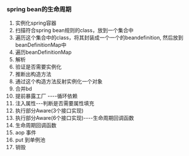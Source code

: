 ### spring bean的生命周期

1. 实例化spring容器
2. 扫描符合spring bean规则的class，放到一个集合中
3. 遍历这个集合中的class，将其封装成一个一个的beandefinition, 然后放到beanDefinitionMap中
4. 遍历beanDefinitionMap
5. 解析 
6. 验证是否需要实例化
7. 推断出构造方法
8. 通过这个构造方法反射实例化一个对象 
9. 合并bd
10. 提前暴露工厂 ----循环依赖
11. 注入属性---判断是否需要属性填充
12. 执行部分Aware(3个接口实现)
13. 执行部分Aware(6个接口实现)----生命周期回调函数 
14. 生命周期回调函数
15. aop 事件
16. put 到单例池
17. 销毁